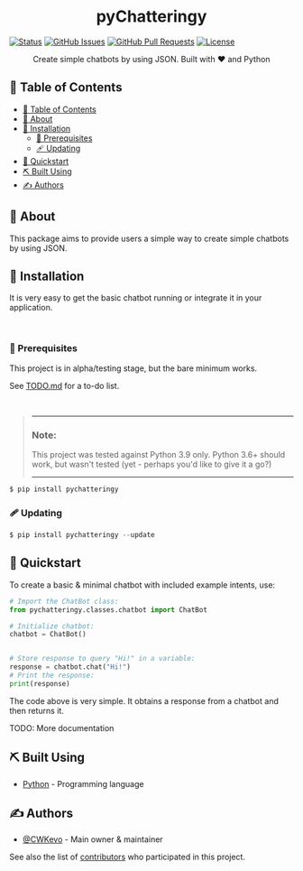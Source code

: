 
<h1 align="center">pyChatteringy</h3>

<p align="center">

  [![Status](https://img.shields.io/badge/status-active-success.svg)]() 
  [![GitHub Issues](https://img.shields.io/github/issues/CWKevo/pychatteringy.svg)](https://github.com/CWKevo/pychatteringy/issues)
  [![GitHub Pull Requests](https://img.shields.io/github/issues-pr/CWKevo/pychatteringy.svg)](https://github.com/CWKevo/pychatteringy/pulls)
  [![License](https://img.shields.io/badge/license-GPL%203.0-blue.svg)](https://github.com/CWKevo/pychatteringy/LICENSE)

</p>

<p align="center"> Create simple chatbots by using JSON. Built with ♥ and Python
    <br/> 
</p>

## 📝 Table of Contents
- [📝 Table of Contents](#-table-of-contents)
- [🧐 About <a id="about"></a>](#-about-)
- [🏁 Installation <a id="installation"></a>](#-installation-)
  - [🚦 Prerequisites](#-prerequisites)
  - [🩹 Updating](#-updating)
- [🚀 Quickstart <a id="quickstart"></a>](#-quickstart-)
- [⛏️ Built Using <a id="built_using"></a>](#️-built-using-)
- [✍️ Authors <a id="authors"></a>](#️-authors-)

## 🧐 About <a id="about"></a>
This package aims to provide users a simple way to create simple chatbots by using JSON.

## 🏁 Installation <a id="installation"></a>
It is very easy to get the basic chatbot running or integrate it in your application.

<br/>

### 🚦 Prerequisites
This project is in alpha/testing stage, but the bare minimum works.

See [TODO.md](https://github.com/CWKevo/pyChatteringy/tree/main/TODO.md) for a to-do list.

<br/>

> ---
> ### Note:
> This project was tested against Python 3.9 only.
> Python 3.6+ should work, but wasn't tested (yet - perhaps you'd like to give it a go?)
> 
> ---

```s
$ pip install pychatteringy
```

### 🩹 Updating

```s
$ pip install pychatteringy --update
```

## 🚀 Quickstart <a id="quickstart"></a>

To create a basic & minimal chatbot with included example intents, use:

```python
# Import the ChatBot class:
from pychatteringy.classes.chatbot import ChatBot

# Initialize chatbot:
chatbot = ChatBot()


# Store response to query "Hi!" in a variable:
response = chatbot.chat("Hi!")
# Print the response:
print(response)
```

The code above is very simple. It obtains a response from a chatbot and then returns it.

TODO: More documentation

## ⛏️ Built Using <a id="built_using"></a>
- [Python](https://www.python.org/) - Programming language

## ✍️ Authors <a id="authors"></a>
- [@CWKevo](https://github.com/CWKevo) - Main owner & maintainer

See also the list of [contributors](https://github.com/CWKevo/pyChatteringy/contributors) who participated in this project.
